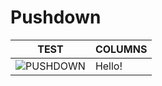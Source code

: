 # Pushdown
|TEST                                          | COLUMNS |
|----------------------------------------------|---------|
|![PUSHDOWN](http://206.189.179.43/images/output.png) | Hello!  |

